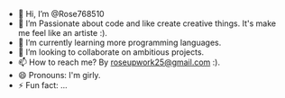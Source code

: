 - 👋 Hi, I’m @Rose768510
- 👀 I’m Passionate about code and like create creative things. It's make me feel like an artiste :).
- 🌱 I’m currently learning more programming languages.
- 💞️ I’m looking to collaborate on ambitious projects.
- 📫 How to reach me? By roseupwork25@gmail.com :).
- 😄 Pronouns: I'm girly.
- ⚡ Fun fact: ...

<!---
Rose768510/Rose768510 is a ✨ special ✨ repository because its `README.md` (this file) appears on your GitHub profile.
You can click the Preview link to take a look at your changes.
--->
